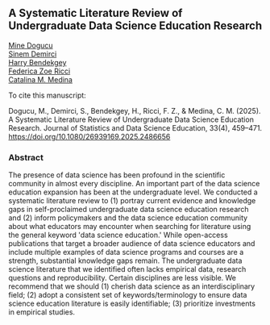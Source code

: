 ## A Systematic Literature Review of Undergraduate Data Science Education Research

[Mine Dogucu](https://minedogucu.com)  
[Sinem Demirci](https://sinemdemirci.github.io/)  
[Harry Bendekgey](https://www.hbendekgey.me/)  
[Federica Zoe Ricci](https://federicazoe.github.io/)  
[Catalina M. Medina](https://catalinamedina.github.io/)

To cite this manuscript:

Dogucu, M., Demirci, S., Bendekgey, H., Ricci, F. Z., & Medina, C. M. (2025). A Systematic Literature Review of Undergraduate Data Science Education Research. Journal of Statistics and Data Science Education, 33(4), 459–471. https://doi.org/10.1080/26939169.2025.2486656

### Abstract 

The presence of data science has been profound in the scientific community in almost every discipline. An important part of the data science education expansion has been at the undergraduate level. We conducted a systematic literature review to (1) portray current evidence and knowledge gaps in self-proclaimed undergraduate data science education research and (2) inform policymakers and the data science education community about what educators may encounter when searching for literature using the general keyword 'data science education.' While open-access publications that target a broader audience of data science educators and include multiple examples of data science programs and courses are a strength, substantial knowledge gaps remain. The undergraduate data science literature that we identified often lacks empirical data, research questions and reproducibility. Certain disciplines are less visible. We recommend that we should (1) cherish data science as an interdisciplinary field; (2) adopt a consistent set of keywords/terminology to ensure data science education literature is easily identifiable; (3) prioritize investments in empirical studies.
